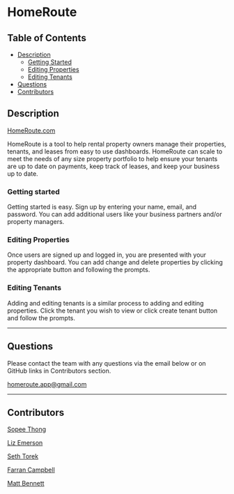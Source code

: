 # HomeRoute
## Table of Contents
* [Description](#description)
    * [Getting Started](#getting-started)
    * [Editing Properties](#editing-properties)
    * [Editing Tenants](#editing-tenants)
* [Questions](#questions)
* [Contributors](#contributors)

<a name='description'></a>

## Description

[HomeRoute.com](https://agile-chamber-82462.herokuapp.com/)

HomeRoute is a tool to help rental property owners manage their properties, tenants, and leases from easy to use dashboards. HomeRoute can scale to meet the needs of any size property portfolio to help ensure your tenants are up to date on payments, keep track of leases, and keep your business up to date. 

<a name='getting-started'></a>
### Getting started

Getting started is easy. Sign up by entering your name, email, and password. You can add additional users like your business partners and/or property managers. 




<a name='editing-properties'></a>
### Editing Properties

Once users are signed up and logged in, you are presented with your property dashboard. You can add change and delete properties by clicking the appropriate button and following the prompts. 


<a name='editing-tenants'></a>
### Editing Tenants

Adding and editing tenants is a similar process to adding and editing properties. Click the tenant you wish to view or click create tenant button and follow the prompts. 




---

<a name='Questions'></a>
## Questions
Please contact the team with any questions via the email below or on GitHub links in Contributors section.

<homeroute.app@gmail.com>

---

<a name='Contributors'></a>
## Contributors

[Sopee Thong](https://github.com/sopeethong1)

[Liz Emerson](https://github.com/uknity)

[Seth Torek](https://github.com/sttorek)

[Farran Campbell](https://github.com/farrancampbell)

[Matt Bennett](https://github.com/mattyb5000)

